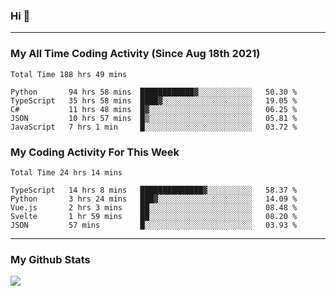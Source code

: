 ### Hi 🙂

---

### My All Time Coding Activity (Since Aug 18th 2021)
<!--START_SECTION:waka-all-->
```text
Total Time 188 hrs 49 mins

Python       94 hrs 58 mins  ████████████▓░░░░░░░░░░░░   50.30 % 
TypeScript   35 hrs 58 mins  ████▓░░░░░░░░░░░░░░░░░░░░   19.05 % 
C#           11 hrs 48 mins  █▓░░░░░░░░░░░░░░░░░░░░░░░   06.25 % 
JSON         10 hrs 57 mins  █▒░░░░░░░░░░░░░░░░░░░░░░░   05.81 % 
JavaScript   7 hrs 1 min     █░░░░░░░░░░░░░░░░░░░░░░░░   03.72 % 
```
<!--END_SECTION:waka-all-->

### My Coding Activity For This Week
<!--START_SECTION:waka-week-->
```text
Total Time 24 hrs 14 mins

TypeScript   14 hrs 8 mins   ██████████████▓░░░░░░░░░░   58.37 % 
Python       3 hrs 24 mins   ███▓░░░░░░░░░░░░░░░░░░░░░   14.09 % 
Vue.js       2 hrs 3 mins    ██░░░░░░░░░░░░░░░░░░░░░░░   08.48 % 
Svelte       1 hr 59 mins    ██░░░░░░░░░░░░░░░░░░░░░░░   08.20 % 
JSON         57 mins         █░░░░░░░░░░░░░░░░░░░░░░░░   03.93 % 
```
<!--END_SECTION:waka-week-->

---

### My Github Stats
[![](https://github-readme-stats.vercel.app/api?username=eroxl&count_private=true&show_icons=true&include_all_commits=true&theme=onedark)](https://github.com/Eroxl)
